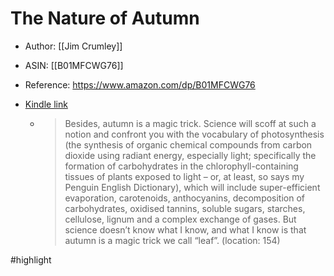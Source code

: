 # The Nature of Autumn

* Author: [[Jim Crumley]]
* ASIN: [[B01MFCWG76]]
* Reference: https://www.amazon.com/dp/B01MFCWG76
* [Kindle link](kindle://book?action=open&asin=B01MFCWG76)


  - > Besides, autumn is a magic trick. Science will scoff at such a notion and confront you with the vocabulary of photosynthesis (the synthesis of organic chemical compounds from carbon dioxide using radiant energy, especially light; specifically the formation of carbohydrates in the chlorophyll-containing tissues of plants exposed to light – or, at least, so says my Penguin English Dictionary), which will include super-efficient evaporation, carotenoids, anthocyanins, decomposition of carbohydrates, oxidised tannins, soluble sugars, starches, cellulose, lignum and a complex exchange of gases. But science doesn’t know what I know, and what I know is that autumn is a magic trick we call “leaf”. (location: 154)


#highlight